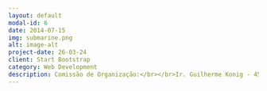 ```yaml
---
layout: default
modal-id: 6
date: 2014-07-15
img: submarine.png
alt: image-alt
project-date: 26-03-24
client: Start Bootstrap
category: Web Development
description: Comissão de Organização:</br></br>Ir. Guilherme Konig - 45 99928-8026 - Presidente do Colégio Alumni Arautos do Oeste</br>Ir. João Gabriel Slovinski - 45 99996-4371 - Comissão do Evento (Arautos)</br>Ir. Lauro Chanca Neto - 43 99966-5018 - Comissão do Evento (ADAE)
---
```

